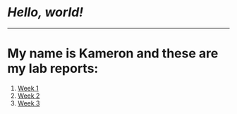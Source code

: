 # ***Hello, world!***
---
# My name is Kameron and these are my lab reports:
1. [Week 1](https://kgano-ucsd.github.io/cse15l-lab-reports/lab-report-1-week-2.html)
2. [Week 2](https://kgano-ucsd.github.io/cse15l-lab-reports/lab-report-2-week-4.html)
3. [Week 3](https://kgano-ucsd.github.io/cse15l-lab-reports/lab-report-3-week-6.html)
